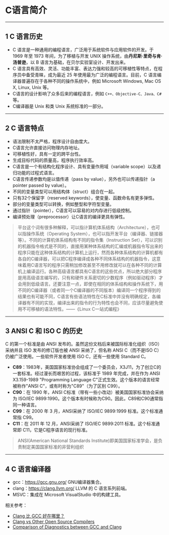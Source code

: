 # C语言简介

---
## 1 C 语言历史

- C 语言是一种通用的编程语言，广泛用于系统软件与应用软件的开发。于 1969 年至 1973 年间，为了移植与开发 UNIX 操作系统，由**丹尼斯·里奇与肯·汤普逊**，以 B 语言为基础，在贝尔实验室设计、开发出来。
- C 语言具有高效、灵活、功能丰富、表达力强和较高的可移植性等特点，在程序员中备受青睐，成为最近 25 年使用最为广泛的编程语言。目前，C 语言编译器普遍存在于各种不同的操作系统中，例如 Microsoft Windows, Mac OS X, Linux, Unix 等。
- C语言的设计影响了众多后来的编程语言，例如 `C++、Objective-C、Java、C#` 等。
- C编译器是 Unix 和类 Unix 系统标准的一部分。

---
## 2 C 语言特点

- 语法限制不太严格，程序设计自由度大。
- C语言允许直接访问物理内存地址。
- 可移植性好，具有一定的跨平台性。
- 生成目标代码的质量高，程序执行效率高。
- C语言是一个有结构化程序设计、具有变量作用域（variable scope）以及递归功能的过程式语言。
- C语言传递参数均是以值传递（pass by value），另外也可以传递指针（a pointer passed by value）。
- 不同的变量类型可以用结构体（struct）组合在一起。
- 只有32个保留字（reserved keywords），使变量、函数命名有更多弹性。
- 部分的变量类型可以转换，例如整型和字符型变量。
- 通过指针（pointer），C语言可以容易的对内存进行低级控制。
- 编译预处理（preprocessor）让C语言的编译更具有弹性。

>平台这个词有很多种解释，可以指计算机体系结构（Architecture），也可以指操作系统（Operating System），也可以指开发平台（编译器、链接器等）。不同的计算机体系结构有不同的指令集（Instruction Set），可以识别的机器指令格式是不同的，直接用某种体系结构的汇编或机器指令写出来的程序只能在这种体系结构的计算机上运行，然而各种体系结构的计算机都有各自的C编译器，可以把C程序编译成各种不同体系结构的机器指令，这意味着用C语言写的程序只需稍加修改甚至不用修改就可以在各种不同的计算机上编译运行。各种高级语言都具有C语言的这些优点，所以绝大部分程序是用高级语言编写的，只有和硬件关系密切的少数程序（例如驱动程序）才会用到低级语言。还要注意一点，即使在相同的体系结构和操作系统下，用不同的C编译器（或者同一个C编译器的不同版本）编译同一个程序得到的结果也有可能不同，C语言有些语法特性在C标准中并没有明确规定，各编译器有不同的实现，编译出来的指令的行为特性也会不同，应该尽量避免使用不可移植的语法特性。——《Linux C一站式编程》

---
## 3 ANSI C 和 ISO C 的历史

C 的第一个标准是由 ANSI 发布的。虽然这份文档后来被国际标准化组织（ISO）采纳并且 ISO 发布的修订版也被 ANSI 采纳了，但名称 ANSI C（而不是ISO C）仍被广泛使用。一些软件开发者使用 ISO C，还有一些使用 Standard C。

- **C89**：1983年，美国国家标准协会组成了一个委员会，X3J11，为了创立C的一套标准。经过漫长而艰苦的过程，该标准于 1989 年完成，并在作为 ANSI X3.159-1989 "Programming Language C"正式生效。这个版本的语言经常被称作"ANSI C"，或有时称为"C89"（为了区别 C99）。
- **C90**：在 1990 年，ANSI C标准（带有一些小改动）被美国国家标准协会采纳为 ISO/IEC 9899:1990。这个版本有时候称为C90。因此，C89和C90通常指同一种语言。
- **C99**：在 2000 年 3 月，ANSI采纳了 ISO/IEC 9899:1999 标准。这个标准通常指 C99。
- **C11**：在 2011 年 12 月，ANSI采纳了 ISO/IEC 9899:2011 标准。这个标准通常即 C11，它是C程序语言的现行标准。

>ANSI(American National Standards Institute)即美国国家标准学会，是负责制定美国国家标准的非营利组织

---
## 4 C 语言编译器

- gcc：<https://gcc.gnu.org/> GNU编译器集合。
- clang：<https://clang.llvm.org/> LLVM 的 C 语言系列前端。
- MSVC：集成在 Microsoft VisualStudio 中的构建工具。

相关参考：

- [Clang 比 GCC 好在哪里？](https://www.zhihu.com/question/20235742)
- [Clang vs Other Open Source Compilers](http://clang.llvm.org/comparison.html)
- [Comparison of Diagnostics between GCC and Clang](https://link.zhihu.com/?target=http%3A//gcc.gnu.org/wiki/ClangDiagnosticsComparison)
